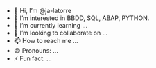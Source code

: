 - 👋 Hi, I’m @ja-latorre
- 👀 I’m interested in BBDD, SQL, ABAP, PYTHON.
- 🌱 I’m currently learning ...
- 💞️ I’m looking to collaborate on ...
- 📫 How to reach me ...
- 😄 Pronouns: ...
- ⚡ Fun fact: ...

<!---
ja-latorre/ja-latorre is a ✨ special ✨ repository because its `README.md` (this file) appears on your GitHub profile.
You can click the Preview link to take a look at your changes.
--->
